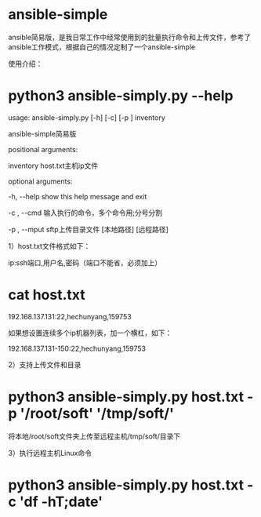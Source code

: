 # ansible-simple
ansible简易版，是我日常工作中经常使用到的批量执行命令和上传文件，参考了ansible工作模式，根据自己的情况定制了一个ansible-simple

使用介绍：
# python3 ansible-simply.py --help
usage: ansible-simply.py [-h] [-c] [-p ] inventory

ansible-simple简易版

positional arguments:

  inventory       host.txt主机ip文件

optional arguments:

  -h, --help      show this help message and exit
  
  -c , --cmd      输入执行的命令，多个命令用;分号分割
  
  -p  , --mput    sftp上传目录文件 [本地路径] [远程路径]
  
  
1）host.txt文件格式如下：

ip:ssh端口,用户名,密码（端口不能省，必须加上）

# cat host.txt

192.168.137.131:22,hechunyang,159753

如果想设置连续多个ip机器列表，加一个横杠，如下：

192.168.137.131-150:22,hechunyang,159753

2）支持上传文件和目录

# python3 ansible-simply.py host.txt -p '/root/soft' '/tmp/soft/'

将本地/root/soft文件夹上传至远程主机/tmp/soft/目录下

3）执行远程主机Linux命令

# python3 ansible-simply.py host.txt -c 'df -hT;date'


